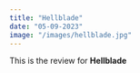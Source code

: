 ```yaml
---
title: "Hellblade"
date: "05-09-2023"
image: "/images/hellblade.jpg"
---
```


This is the review for __Hellblade__